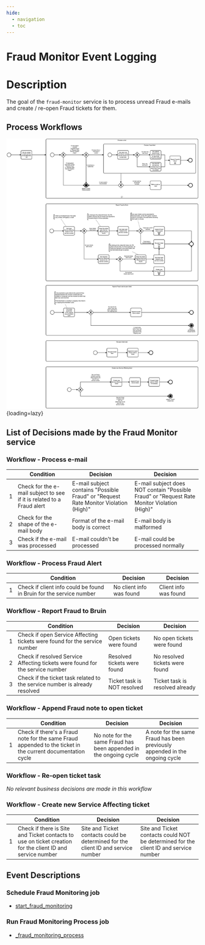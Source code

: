 ```yaml
---
hide:
  - navigation
  - toc
---
```


# Fraud Monitor Event Logging

# Description

The goal of the `fraud-monitor` service is to process unread Fraud e-mails and create / re-open Fraud tickets for them.

## Process Workflows
![](../../images/fraud-monitor.png){loading=lazy}

## List of Decisions made by the Fraud Monitor service

### Workflow - Process e-mail
|     | Condition                                                             | Decision                                                                            | Decision                                                                                    |
|-----|-----------------------------------------------------------------------|-------------------------------------------------------------------------------------|---------------------------------------------------------------------------------------------|
| 1   | Check for the e-mail subject to see if it is related to a Fraud alert | E-mail subject contains "Possible Fraud" or "Request Rate Monitor Violation (High)" | E-mail subject does NOT contain "Possible Fraud" or "Request Rate Monitor Violation (High)" |
| 2   | Check for the shape of the e-mail body                                | Format of the e-mail body is correct                                                | E-mail body is malformed                                                                    |
| 3   | Check if the e-mail was processed                                     | E-mail couldn't be processed                                                        | E-mail could be processed normally                                                          |

### Workflow - Process Fraud Alert
|     | Condition                                                           | Decision                 | Decision              |
|-----|---------------------------------------------------------------------|--------------------------|-----------------------|
| 1   | Check if client info could be found in Bruin for the service number | No client info was found | Client info was found |

### Workflow - Report Fraud to Bruin
|     | Condition                                                                     | Decision                    | Decision                        |
|-----|-------------------------------------------------------------------------------|-----------------------------|---------------------------------|
| 1   | Check if open Service Affecting tickets were found for the service number     | Open tickets were found     | No open tickets were found      |
| 2   | Check if resolved Service Affecting tickets were found for the service number | Resolved tickets were found | No resolved tickets were found  |
| 3   | Check if the ticket task related to the service number is already resolved    | Ticket task is NOT resolved | Ticket task is resolved already |

### Workflow - Append Fraud note to open ticket
|     | Condition                                                                                                  | Decision                                                          | Decision                                                                    |
|-----|------------------------------------------------------------------------------------------------------------|-------------------------------------------------------------------|-----------------------------------------------------------------------------|
| 1   | Check if there's a Fraud note for the same Fraud appended to the ticket in the current documentation cycle | No note for the same Fraud has been appended in the ongoing cycle | A note for the same Fraud has been previously appended in the ongoing cycle |

### Workflow - Re-open ticket task
_No relevant business decisions are made in this workflow_

### Workflow - Create new Service Affecting ticket
|     | Condition                                                                                                 | Decision                                                                          | Decision                                                                              |
|-----|-----------------------------------------------------------------------------------------------------------|-----------------------------------------------------------------------------------|---------------------------------------------------------------------------------------|
| 1   | Check if there is Site and Ticket contacts to use on ticket creation for the client ID and service number | Site and Ticket contacts could be determined for the client ID and service number | Site and Ticket contacts could NOT be determined for the client ID and service number |

## Event Descriptions
### Schedule Fraud Monitoring job
* [start_fraud_monitoring](../services/fraud-monitor/actions/start_fraud_monitoring.md)

### Run Fraud Monitoring Process job
* [_fraud_monitoring_process](../services/fraud-monitor/actions/_fraud_monitoring_process.md)
